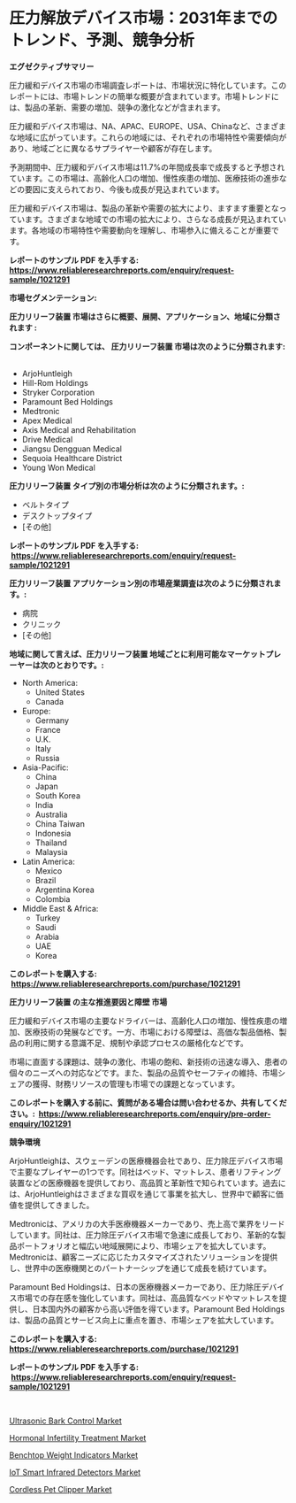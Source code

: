 <p><h1>圧力解放デバイス市場：2031年までのトレンド、予測、競争分析</h1></p><p><strong>エグゼクティブサマリー</strong></p>
<p><p>圧力緩和デバイス市場の市場調査レポートは、市場状況に特化しています。このレポートには、市場トレンドの簡単な概要が含まれています。市場トレンドには、製品の革新、需要の増加、競争の激化などが含まれます。</p><p>圧力緩和デバイス市場は、NA、APAC、EUROPE、USA、Chinaなど、さまざまな地域に広がっています。これらの地域には、それぞれの市場特性や需要傾向があり、地域ごとに異なるサプライヤーや顧客が存在します。</p><p>予測期間中、圧力緩和デバイス市場は11.7%の年間成長率で成長すると予想されています。この市場は、高齢化人口の増加、慢性疾患の増加、医療技術の進歩などの要因に支えられており、今後も成長が見込まれています。</p><p>圧力緩和デバイス市場は、製品の革新や需要の拡大により、ますます重要となっています。さまざまな地域での市場の拡大により、さらなる成長が見込まれています。各地域の市場特性や需要動向を理解し、市場参入に備えることが重要です。</p></p>
<p><strong>レポートのサンプル PDF を入手する: <a href="https://www.reliableresearchreports.com/enquiry/request-sample/1021291">https://www.reliableresearchreports.com/enquiry/request-sample/1021291</a></strong></p>
<p><strong>市場セグメンテーション:</strong></p>
<p><strong> 圧力リリーフ装置 市場はさらに概要、展開、アプリケーション、地域に分類されます :</strong></p>
<p><strong>コンポーネントに関しては、 圧力リリーフ装置 市場は次のように分類されます: &nbsp;</strong></p>
<p><ul><li>ArjoHuntleigh</li><li>Hill-Rom Holdings</li><li>Stryker Corporation</li><li>Paramount Bed Holdings</li><li>Medtronic</li><li>Apex Medical</li><li>Axis Medical and Rehabilitation</li><li>Drive Medical</li><li>Jiangsu Dengguan Medical</li><li>Sequoia Healthcare District</li><li>Young Won Medical</li></ul></p>
<p><strong> 圧力リリーフ装置 タイプ別の市場分析は次のように分類されます。:</strong></p>
<p><ul><li>ベルトタイプ</li><li>デスクトップタイプ</li><li>[その他]</li></ul></p>
<p><strong>レポートのサンプル PDF を入手する: &nbsp;<a href="https://www.reliableresearchreports.com/enquiry/request-sample/1021291">https://www.reliableresearchreports.com/enquiry/request-sample/1021291</a></strong></p>
<p><strong> 圧力リリーフ装置 アプリケーション別の市場産業調査は次のように分類されます。:</strong></p>
<p><ul><li>病院</li><li>クリニック</li><li>[その他]</li></ul></p>
<p><strong>地域に関して言えば、圧力リリーフ装置 地域ごとに利用可能なマーケットプレーヤーは次のとおりです。:</strong></p>
<p><ul>
    <li>
        North America:
        <ul>
            <li>United States</li>
            <li>Canada</li>
        </ul>
    </li>
    <li>
        Europe:
        <ul>
            <li>Germany</li>
            <li>France</li>
            <li>U.K.</li>
            <li>Italy</li>
            <li>Russia</li>
        </ul>
    </li>
    <li>
        Asia-Pacific:
        <ul>
            <li>China</li>
            <li>Japan</li>
            <li>South Korea</li>
            <li>India</li>
            <li>Australia</li>
            <li>China Taiwan</li>
            <li>Indonesia</li>
            <li>Thailand</li>
            <li>Malaysia</li>
        </ul>
    </li>
    <li>
        Latin America:
        <ul>
            <li>Mexico</li>
            <li>Brazil</li>
            <li>Argentina Korea</li>
            <li>Colombia</li>
        </ul>
    </li>
    <li>
        Middle East & Africa:
        <ul>
            <li>Turkey</li>
            <li>Saudi</li>
            <li>Arabia</li>
            <li>UAE</li>
            <li>Korea</li>
        </ul>
    </li>
    </ul></p>
<p><strong>このレポートを購入する: &nbsp;<a href="https://www.reliableresearchreports.com/purchase/1021291">https://www.reliableresearchreports.com/purchase/1021291</a></strong></p>
<p><strong>圧力リリーフ装置 の主な推進要因と障壁 市場</strong></p>
<p><p>圧力緩和デバイス市場の主要なドライバーは、高齢化人口の増加、慢性疾患の増加、医療技術の発展などです。一方、市場における障壁は、高価な製品価格、製品の利用に関する意識不足、規制や承認プロセスの厳格化などです。</p><p>市場に直面する課題は、競争の激化、市場の飽和、新技術の迅速な導入、患者の個々のニーズへの対応などです。また、製品の品質やセーフティの維持、市場シェアの獲得、財務リソースの管理も市場での課題となっています。</p></p>
<p><strong>このレポートを購入する前に、質問がある場合は問い合わせるか、共有してください。:&nbsp; <a href="https://www.reliableresearchreports.com/enquiry/pre-order-enquiry/1021291">https://www.reliableresearchreports.com/enquiry/pre-order-enquiry/1021291</a></strong></p>
<p><strong>競争環境</strong></p>
<p><p>ArjoHuntleighは、スウェーデンの医療機器会社であり、圧力除圧デバイス市場で主要なプレイヤーの1つです。同社はベッド、マットレス、患者リフティング装置などの医療機器を提供しており、高品質と革新性で知られています。過去には、ArjoHuntleighはさまざまな買収を通じて事業を拡大し、世界中で顧客に価値を提供してきました。</p><p>Medtronicは、アメリカの大手医療機器メーカーであり、売上高で業界をリードしています。同社は、圧力除圧デバイス市場で急速に成長しており、革新的な製品ポートフォリオと幅広い地域展開により、市場シェアを拡大しています。Medtronicは、顧客ニーズに応じたカスタマイズされたソリューションを提供し、世界中の医療機関とのパートナーシップを通じて成長を続けています。</p><p>Paramount Bed Holdingsは、日本の医療機器メーカーであり、圧力除圧デバイス市場での存在感を強化しています。同社は、高品質なベッドやマットレスを提供し、日本国内外の顧客から高い評価を得ています。Paramount Bed Holdingsは、製品の品質とサービス向上に重点を置き、市場シェアを拡大しています。</p></p>
<p><strong>このレポートを購入する: &nbsp; <a href="https://www.reliableresearchreports.com/purchase/1021291">https://www.reliableresearchreports.com/purchase/1021291</a></strong></p>
<p><strong>レポートのサンプル PDF を入手する: &nbsp;<a href="https://www.reliableresearchreports.com/enquiry/request-sample/1021291">https://www.reliableresearchreports.com/enquiry/request-sample/1021291</a></strong><strong></strong></p>
<p>&nbsp;</p>
<p><p><a href="https://view.publitas.com/reportprime-1/ultrasonic-bark-control-market-size-share-trends-analysis-report-by-application-regional-outlook-competitive-strategies-and-segment-forecasts-2024-2031/">Ultrasonic Bark Control Market</a></p><p><a href="https://github.com/lbird53714/Market-Research-Report-List-3/blob/main/hormonal-infertility-treatment-market.md">Hormonal Infertility Treatment Market</a></p><p><a href="https://issuu.com/reportprime-2/docs/benchtop-weight-indicators-market-size-2030.pptx">Benchtop Weight Indicators Market</a></p><p><a href="https://gentle-editor-9db.notion.site/Global-IoT-Smart-Infrared-Detectors-Market-Size-and-Market-Trends-Insights-and-Projections-from-202-63bd5b80bdd04cb9b2bdca088dc432cf">IoT Smart Infrared Detectors Market</a></p><p><a href="https://view.publitas.com/reportprime-1/cordless-pet-clipper-market-size-growth-and-forecast-from-2024-2031/">Cordless Pet Clipper Market</a></p></p>